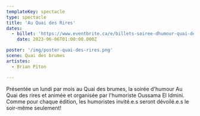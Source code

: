 ```yaml
---
templateKey: spectacle
type: spectacle
title: 'Au Quai des Rires'
dates: 
  - billet: 'https://www.eventbrite.ca/e/billets-soiree-dhumour-quai-des-rires-drmobilo-aquafest-588130693737'
    date: 2023-06-06T01:00:00.000Z

poster: '/img/poster-quai-des-rires.png'
scene: Quai des brumes
artistes:
  - Brian Piton

---
```

Présentée un lundi par mois au Quai des brumes, la soirée d'humour Au Quai des rires et animée et organisée par l'humoriste Oussama El Idmini. Comme pour chaque édition, les humoristes invité.e.s seront dévoilé.e.s le soir-même seulement!
